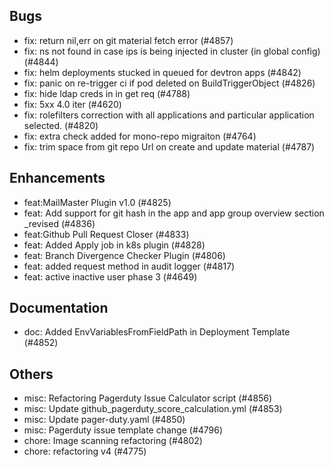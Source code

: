 ## Bugs
- fix: return nil,err on git material fetch error (#4857)
- fix: ns not found in case ips is being injected in cluster (in global config) (#4844)
- fix: helm deployments stucked in queued for devtron apps (#4842)
- fix: panic on re-trigger ci if pod deleted on BuildTriggerObject (#4826)
- fix: hide ldap creds in in get req (#4788)
- fix: 5xx 4.0 iter (#4620)
- fix:  rolefilters correction with all applications and particular application selected. (#4820)
- fix: extra check added for mono-repo migraiton (#4764)
- fix: trim space from git repo Url on create and update material (#4787)
## Enhancements
- feat:MailMaster Plugin v1.0 (#4825)
- feat: Add support for git hash in the app and app group overview section _revised (#4836)
- feat:Github Pull Request Closer (#4833)
- feat: Added Apply job in k8s plugin (#4828)
- feat: Branch Divergence Checker Plugin (#4806)
- feat: added request method in audit logger (#4817)
- feat: active inactive user phase 3 (#4649)
## Documentation
- doc: Added EnvVariablesFromFieldPath in Deployment Template (#4852)
## Others
- misc: Refactoring Pagerduty Issue Calculator script (#4856)
- misc: Update github_pagerduty_score_calculation.yml (#4853)
- misc: Update pager-duty.yaml (#4850)
- misc: Pagerduty issue template change (#4796)
- chore: Image scanning refactoring (#4802)
- chore: refactoring v4 (#4775)
